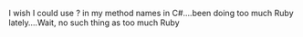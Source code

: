 <!--
id: 662615392
link: http://kevinisom.info/post/662615392/i-wish-i-could-use-in-my-method-names-in
slug: i-wish-i-could-use-in-my-method-names-in
date: Fri Jun 04 2010 19:22:50 GMT+1200 (NZST)
raw: {"blog_name":"kevinisom","id":662615392,"post_url":"http://kevinisom.info/post/662615392/i-wish-i-could-use-in-my-method-names-in","slug":"i-wish-i-could-use-in-my-method-names-in","type":"text","date":"2010-06-04 07:22:50 GMT","timestamp":1275636170,"state":"published","format":"html","reblog_key":"6kGBgQzx","tags":[],"short_url":"http://tmblr.co/Zw68YydVhLW","highlighted":[],"feed_item":"http://twitter.com/kev_nz/statuses/15387756122","from_feed_id":"650289","note_count":0,"title":null,"body":"<p>I wish I could use&#160;? in my method names in C#&#8230;.been doing too much Ruby lately&#8230;.Wait, no such thing as too much Ruby</p>"}
publish: 2010-06-04
tags: 
title: null
-->


I wish I could use ? in my method names in C\#….been doing too much Ruby
lately….Wait, no such thing as too much Ruby


